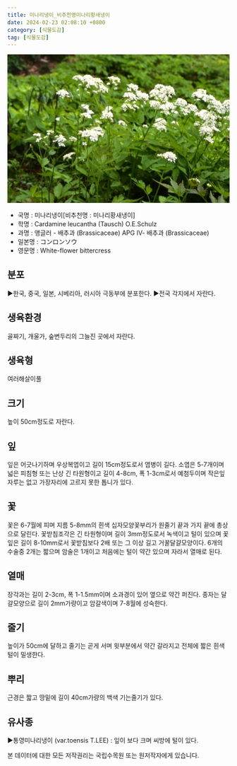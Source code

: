 ```yaml
---
title: 미나리냉이_비추천명미나리황새냉이
date: 2024-02-23 02:08:10 +0800
category: [식물도감]
tag: [식물도감]
---
```




![미나리냉이[비추천명 : 미나리황새냉이]](/assets/img/fileUpload/plants/basic/Cruciferae/Cardamine/8449/1_th2.JPG)
- 국명 : 미나리냉이[비추천명 : 미나리황새냉이]
- 학명 : Cardamine leucantha (Tausch) O.E.Schulz
- 과명 : 앵글러 - 배추과 (Brassicaceae) APG Ⅳ- 배추과 (Brassicaceae)
- 일본명 : コンロンソウ
- 영문명 : White-flower bittercress


## 분포
▶한국, 중국, 일본, 시베리아, 러시아 극동부에 분포한다.
▶전국 각지에서 자란다.
## 생육환경
골짜기, 개울가, 숲변두리의 그늘진 곳에서 자란다.
## 생육형
여러해살이풀 
## 크기
높이 50cm정도로 자란다.
## 잎
잎은 어긋나기하며 우상복엽이고 길이 15cm정도로서 엽병이 길다. 소엽은 5-7개이며 넓은 피침형 또는 난상 긴 타원형이고 길이 4-8cm, 폭 1-3cm로서 예첨두이며 작은잎자루는 없고 가장자리에 고르지 못한 톱니가 있다.
## 꽃
꽃은 6-7월에 피며 지름 5-8mm의 흰색 십자모양꽃부리가 원줄기 끝과 가지 끝에 총상으로 달린다. 꽃받침조각은 긴 타원형이며 길이 3mm정도로서 녹색이고 털이 있으며 꽃잎은 길이 8-10mm로서 꽃받침보다 2배 또는 그 이상 길고 거꿀달걀모양이다. 6개의 수술중 2개는 짧으며 암술은 1개이고 처음에는 털이 약간 있으며 자라서 열매로 된다.
## 열매
장각과는 길이 2-3cm, 폭 1-1.5mm이며 소과경이 있어 옆으로 약간 퍼진다. 종자는 달걀모양으로 길이 2mm가량이고 암갈색이며 7-8월에 성숙한다.
## 줄기
높이가 50cm에 달하고 줄기는 곧게 서며 윗부분에서 약간 갈라지고 전체에 짧은 흰색 털이 밀생한다.
## 뿌리
근경은 짧고 땅밑에 길이 40cm가량의 백색 기는줄기가 있다.
## 유사종
▶통영미나리냉이 (var.toensis T.LEE) :  잎이 보다 크며 씨방에 털이 있다.






본 데이터에 대한 모든 저작권리는 국립수목원 또는 원저작자에게 있습니다.
